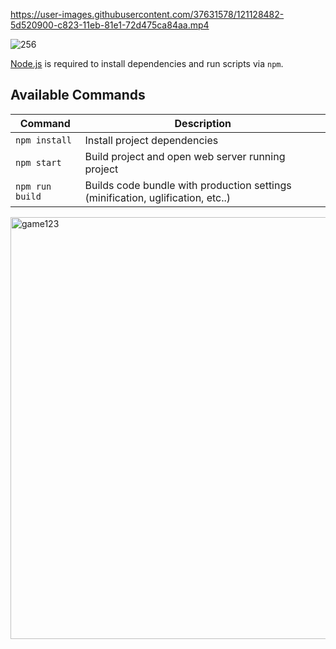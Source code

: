 

https://user-images.githubusercontent.com/37631578/121128482-5d520900-c823-11eb-81e1-72d475ca84aa.mp4

![256](https://user-images.githubusercontent.com/37631578/121128766-cfc2e900-c823-11eb-9ae2-ceebcaccfdac.png)

[Node.js](https://nodejs.org) is required to install dependencies and run scripts via `npm`.

## Available Commands

| Command | Description |
|---------|-------------|
| `npm install` | Install project dependencies |
| `npm start` | Build project and open web server running project |
| `npm run build` | Builds code bundle with production settings (minification, uglification, etc..) |

<img width="675" alt="game123" src="https://user-images.githubusercontent.com/37631578/120941914-4d500180-c71d-11eb-9c18-12b31bb88b24.png">




